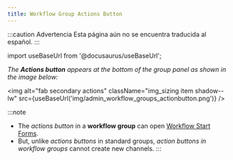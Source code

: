 ```yaml
---
title: Workflow Group Actions Button
---
```


:::caution Advertencia
Esta página aún no se encuentra traducida al español.
:::

import useBaseUrl from '@docusaurus/useBaseUrl'; 

_The **Actions button** appears at the bottom of the group panel as shown in the image below:_

<img alt="fab secondary actions" className="img_sizing item shadow--lw" src={useBaseUrl('img/admin_workflow_groups_actionbutton.png')} />
<br/>

:::note
- The _actions button_ in a **workflow group** can open [Workflow Start Forms](/docs/documentation/admin/workflows/admin_workflow_required_survey#required-survey-for-a-new-task).
- But, unlike _actions buttons_ in standard groups, _action buttons in workflow groups_ cannot create new channels.
:::

